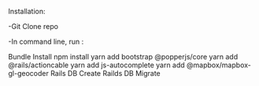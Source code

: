 


Installation:

-Git Clone repo

-In command line, run :

Bundle Install
npm install
yarn add bootstrap @popperjs/core
yarn add @rails/actioncable
yarn add js-autocomplete
yarn add @mapbox/mapbox-gl-geocoder
Rails DB Create
Railds DB Migrate
